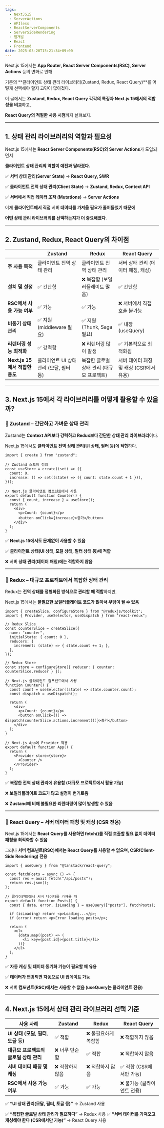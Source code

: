 ```yaml
---
tags:
  - NextJS15
  - ServerActions
  - APIless
  - ReactServerComponents
  - ServerSideRendering
  - 웹개발
  - React
  - Frontend
date: 2025-03-20T15:21:34+09:00
---
```


Next.js 15에서는 **App Router, React Server Components(RSC), Server Actions** 등의 변화로 인해

기존의 **클라이언트 상태 관리 라이브러리(Zustand, Redux, React Query)**를 어떻게 선택해야 할지 고민이 많아졌다.

이 글에서는 **Zustand, Redux, React Query 각각의 특징과 Next.js 15에서의 적합성을 비교**하고,

**React Query의 적절한 사용 시점**까지 살펴보자.

---

## **1. 상태 관리 라이브러리의 역할과 필요성**

Next.js 15에서는 **React Server Components(RSC)와 Server Actions**가 도입되면서

**클라이언트 상태 관리의 역할이 예전과 달라졌다.**

✅ **서버 상태 관리(Server State)** → **React Query, SWR**

✅ **클라이언트 전역 상태 관리(Client State)** → **Zustand, Redux, Context API**

✅ **서버에서 직접 데이터 조작 (Mutations)** → **Server Actions**

이제 **클라이언트에서 직접 서버 데이터를 가져올 필요가 줄어들었기 때문에**

**어떤 상태 관리 라이브러리를 선택하는지가 더 중요해졌다.**

---

## **2. Zustand, Redux, React Query의 차이점**

|                                | **Zustand**                             | **Redux**                                 | **React Query**                         |
| ------------------------------ | --------------------------------------- | ----------------------------------------- | --------------------------------------- |
| **주 사용 목적**               | 클라이언트 전역 상태 관리               | 클라이언트 전역 상태 관리                 | 서버 상태 관리 (데이터 패칭, 캐싱)      |
| **설치 및 설정**               | ✅ 간단함                               | ❌ 복잡함 (보일러플레이트 많음)           | ✅ 간단함                               |
| **RSC에서 사용 가능 여부**     | ✅ 가능                                 | ✅ 가능                                   | ❌ 서버에서 직접 호출 불가능            |
| **비동기 상태 관리**           | ✅ 지원 (middleware 필요)               | ✅ 지원 (Thunk, Saga 필요)                | ✅ 내장 (useQuery)                      |
| **리렌더링 성능 최적화**       | ✅ 강력함                               | ❌ 리렌더링 많이 발생                     | ✅ 기본적으로 최적화됨                  |
| **Next.js 15에서 적합한 용도** | 클라이언트 UI 상태 관리 (모달, 필터 등) | 복잡한 글로벌 상태 관리 (대규모 프로젝트) | 서버 데이터 패칭 및 캐싱 (CSR에서 유용) |

---

## **3. Next.js 15에서 각 라이브러리를 어떻게 활용할 수 있을까?**

### **📌 Zustand – 간단하고 가벼운 상태 관리**

Zustand는 **Context API보다 강력하고 Redux보다 간단한 상태 관리 라이브러리**이다.

Next.js 15에서도 **클라이언트 전역 상태 관리(UI 상태, 필터 등)에 적합**하다.

```
import { create } from "zustand";

// Zustand 스토어 정의
const useStore = create((set) => ({
  count: 0,
  increase: () => set((state) => ({ count: state.count + 1 })),
}));

// Next.js 클라이언트 컴포넌트에서 사용
export default function Counter() {
  const { count, increase } = useStore();
  return (
    <div>
      <p>Count: {count}</p>
      <button onClick={increase}>증가</button>
    </div>
  );
}
```

✅ **Next.js 15에서도 문제없이 사용할 수 있음**

✅ **클라이언트 상태(UI 상태, 모달 상태, 필터 상태 등)에 적합**

❌ **서버 상태 관리(데이터 패칭)에는 적합하지 않음**

---

### **📌 Redux – 대규모 프로젝트에서 복잡한 상태 관리**

Redux는 **전역 상태를 정형화된 방식으로 관리할 때 적합**하지만,

Next.js 15에서는 **불필요한 보일러플레이트 코드가 많아서 부담이 될 수 있음**

```
import { createSlice, configureStore } from "@reduxjs/toolkit";
import { Provider, useSelector, useDispatch } from "react-redux";

// Redux Slice
const counterSlice = createSlice({
  name: "counter",
  initialState: { count: 0 },
  reducers: {
    increment: (state) => { state.count += 1; },
  },
});

// Redux Store
const store = configureStore({ reducer: { counter: counterSlice.reducer } });

// Next.js 클라이언트 컴포넌트에서 사용
function Counter() {
  const count = useSelector((state) => state.counter.count);
  const dispatch = useDispatch();

  return (
    <div>
      <p>Count: {count}</p>
      <button onClick={() => dispatch(counterSlice.actions.increment())}>증가</button>
    </div>
  );
}

// Next.js App에 Provider 적용
export default function App() {
  return (
    <Provider store={store}>
      <Counter />
    </Provider>
  );
}
```

✅ **복잡한 전역 상태 관리에 유용함 (대규모 프로젝트에서 활용 가능)**

❌ **보일러플레이트 코드가 많고 설정이 번거로움**

❌ **Zustand에 비해 불필요한 리렌더링이 많이 발생할 수 있음**

---

### **📌 React Query – 서버 데이터 패칭 및 캐싱 (CSR 전용)**

Next.js 15에서는 **React Query를 사용하면 fetch()를 직접 호출할 필요 없이 데이터 패칭을 최적화할 수 있음**

그러나 **서버 컴포넌트(RSC)에서는 React Query를 사용할 수 없으며, CSR(Client-Side Rendering) 전용**

```
import { useQuery } from "@tanstack/react-query";

const fetchPosts = async () => {
  const res = await fetch("/api/posts");
  return res.json();
};

// 클라이언트에서 서버 데이터를 가져올 때
export default function Posts() {
  const { data, error, isLoading } = useQuery(["posts"], fetchPosts);

  if (isLoading) return <p>Loading...</p>;
  if (error) return <p>Error loading posts</p>;

  return (
    <ul>
      {data.map((post) => (
        <li key={post.id}>{post.title}</li>
      ))}
    </ul>
  );
}
```

✅ **자동 캐싱 및 데이터 동기화 기능이 필요할 때 유용**

✅ **데이터가 변경되면 자동으로 UI 업데이트 가능**

❌ **서버 컴포넌트(RSC)에서는 사용할 수 없음 (useQuery는 클라이언트 전용)**

---

## **4. Next.js 15에서 상태 관리 라이브러리 선택 기준**

| **사용 사례**                          | **Zustand**      | **Redux**            | **React Query**             |
| -------------------------------------- | ---------------- | -------------------- | --------------------------- |
| **UI 상태 (모달, 필터, 토글 등)**      | ✅ 적합          | ❌ 불필요하게 복잡함 | ❌ 적합하지 않음            |
| **대규모 프로젝트의 글로벌 상태 관리** | ❌ 너무 단순함   | ✅ 적합              | ❌ 적합하지 않음            |
| **서버 데이터 패칭 및 캐싱**           | ❌ 적합하지 않음 | ❌ 적합하지 않음     | ✅ 적합 (CSR에서만 가능)    |
| **RSC에서 사용 가능 여부**             | ✅ 가능          | ✅ 가능              | ❌ 불가능 (클라이언트 전용) |

✅ **“UI 상태 관리(모달, 필터, 토글 등)”** → Zustand 사용

✅ **“복잡한 글로벌 상태 관리가 필요하다”** → Redux 사용
✅ **“서버 데이터를 가져오고 캐싱해야 한다 (CSR에서만 가능)”** → React Query 사용
